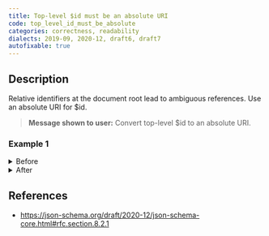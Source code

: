 ```yaml
---
title: Top-level $id must be an absolute URI
code: top_level_id_must_be_absolute
categories: correctness, readability
dialects: 2019-09, 2020-12, draft6, draft7
autofixable: true
---
```


## Description
Relative identifiers at the document root lead to ambiguous references. Use an absolute URI for $id.

> **Message shown to user:**
> Convert top-level $id to an absolute URI.

### Example 1
<details><summary>Before</summary>

```json
{
  "$schema": "https://json-schema.org/draft/2020-12/schema",
  "$id": "/user",
  "type": "object"
}
```
</details>

<details><summary>After</summary>

```json
{
  "$schema": "https://json-schema.org/draft/2020-12/schema",
  "$id": "https://example.com/user",
  "type": "object"
}
```
</details>

## References
* <https://json-schema.org/draft/2020-12/json-schema-core.html#rfc.section.8.2.1>
